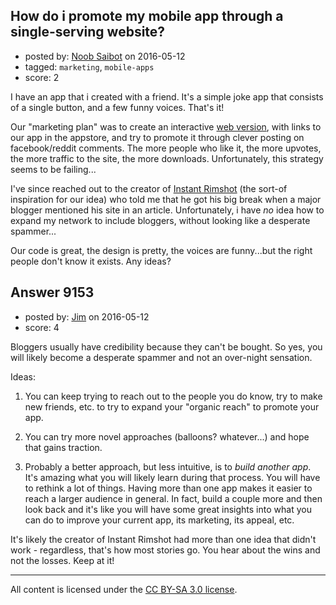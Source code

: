 ## How do i promote my mobile app through a single-serving website?

- posted by: [Noob Saibot](https://stackexchange.com/users/1826177/noob-saibot) on 2016-05-12
- tagged: `marketing`, `mobile-apps`
- score: 2

<p>I have an app that i created with a friend. It's a simple joke app that consists of a single button, and a few funny voices. That's it!</p>

<p>Our "marketing plan" was to create an interactive <a href="http://howifeelaboutthat.com" rel="nofollow">web version</a>, with links to our app in the appstore, and try to promote it through clever posting on facebook/reddit comments. The more people who like it, the more upvotes, the more traffic to the site, the more downloads. Unfortunately, this strategy seems to be failing...</p>

<p>I've since reached out to the creator of <a href="http://instantrimshot.com" rel="nofollow">Instant Rimshot</a> (the sort-of inspiration for our idea) who told me that he got his big break when a major blogger mentioned his site in an article. Unfortunately, i have <em>no</em> idea how to expand my network to include bloggers, without looking like a desperate spammer...</p>

<p>Our code is great, the design is pretty, the voices are funny...but the right people don't know it exists. Any ideas?</p>



## Answer 9153

- posted by: [Jim](https://stackexchange.com/users/351236/jim) on 2016-05-12
- score: 4

<p>Bloggers usually have credibility because they can't be bought. So yes, you will likely become a desperate spammer and not an over-night sensation. </p>

<p>Ideas:</p>

<ol>
<li><p>You can keep trying to reach out to the people you do know, try to make new friends, etc. to try to expand your "organic reach" to promote your app.</p></li>
<li><p>You can try more novel approaches (balloons?  whatever...) and hope that gains traction. </p></li>
<li><p>Probably a better approach, but less intuitive, is to <em>build another app</em>. It's amazing what you will likely learn during that process. You will have to rethink a lot of things. Having more than one app makes it easier to reach a larger audience in general. In fact, build a couple more and then look back and it's like you will have some great insights into what you can do to improve your current app, its marketing, its appeal, etc. </p></li>
</ol>

<p>It's likely the creator of Instant Rimshot had more than one idea that didn't work - regardless, that's how most stories go. You hear about the wins and not the losses. Keep at it!</p>




---

All content is licensed under the [CC BY-SA 3.0 license](https://creativecommons.org/licenses/by-sa/3.0/).
